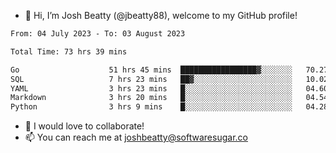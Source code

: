 - 👋 Hi, I’m Josh Beatty (@jbeatty88), welcome to my GitHub profile!

<!--START_SECTION:waka-->

```txt
From: 04 July 2023 - To: 03 August 2023

Total Time: 73 hrs 39 mins

Go                    51 hrs 45 mins  █████████████████▓░░░░░░░   70.27 %
SQL                   7 hrs 23 mins   ██▓░░░░░░░░░░░░░░░░░░░░░░   10.02 %
YAML                  3 hrs 23 mins   █░░░░░░░░░░░░░░░░░░░░░░░░   04.60 %
Markdown              3 hrs 20 mins   █░░░░░░░░░░░░░░░░░░░░░░░░   04.54 %
Python                3 hrs 9 mins    █░░░░░░░░░░░░░░░░░░░░░░░░   04.28 %
```

<!--END_SECTION:waka-->

- 💞️ I would love to collaborate!
- 📫 You can reach me at joshbeatty@softwaresugar.co

<!---
jbeatty88/jbeatty88 is a ✨ special ✨ repository because its `README.md` (this file) appears on your GitHub profile.
You can click the Preview link to take a look at your changes.
--->

